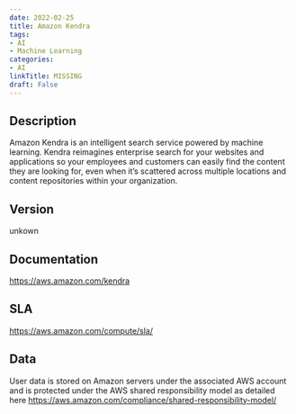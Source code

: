 ```yaml
---
date: 2022-02-25
title: Amazon Kendra
tags: 
- AI
- Machine Learning
categories: 
- AI
linkTitle: MISSING
draft: False
---
```


## Description

Amazon Kendra is an intelligent search service powered by machine learning. Kendra reimagines enterprise search for your websites and applications so your employees and customers can easily find the content they are looking for, even when it’s scattered across multiple locations and content repositories within your organization.

## Version

unkown

## Documentation

https://aws.amazon.com/kendra

## SLA

https://aws.amazon.com/compute/sla/

## Data

User data is stored on Amazon servers under the associated AWS account and is protected under the AWS shared responsibility model as detailed here https://aws.amazon.com/compliance/shared-responsibility-model/
